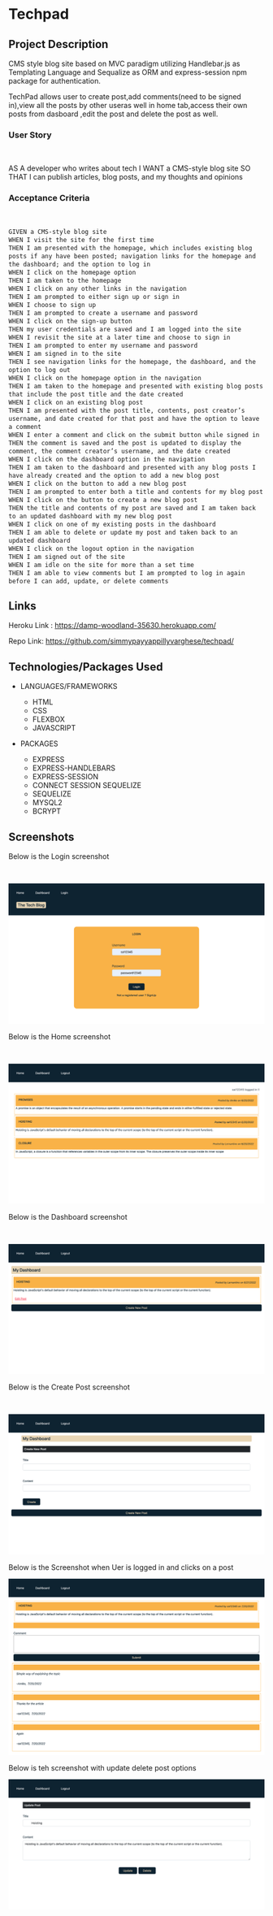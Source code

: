 # Techpad


## Project Description

CMS style blog site based on MVC paradigm utilizing Handlebar.js as Templating Language and Sequalize as ORM and  express-session npm package for authentication.

TechPad allows user to create post,add comments(need to be signed in),view all the posts by other useras well in home tab,access their own posts from dasboard ,edit the post and delete the post as well.

### User Story
<br>

AS A developer who writes about tech I WANT a CMS-style blog site
SO THAT I can publish articles, blog posts, and my thoughts and opinions


### Acceptance Criteria
<br>



```
GIVEN a CMS-style blog site
WHEN I visit the site for the first time
THEN I am presented with the homepage, which includes existing blog posts if any have been posted; navigation links for the homepage and the dashboard; and the option to log in
WHEN I click on the homepage option
THEN I am taken to the homepage
WHEN I click on any other links in the navigation
THEN I am prompted to either sign up or sign in
WHEN I choose to sign up
THEN I am prompted to create a username and password
WHEN I click on the sign-up button
THEN my user credentials are saved and I am logged into the site
WHEN I revisit the site at a later time and choose to sign in
THEN I am prompted to enter my username and password
WHEN I am signed in to the site
THEN I see navigation links for the homepage, the dashboard, and the option to log out
WHEN I click on the homepage option in the navigation
THEN I am taken to the homepage and presented with existing blog posts that include the post title and the date created
WHEN I click on an existing blog post
THEN I am presented with the post title, contents, post creator’s username, and date created for that post and have the option to leave a comment
WHEN I enter a comment and click on the submit button while signed in
THEN the comment is saved and the post is updated to display the comment, the comment creator’s username, and the date created
WHEN I click on the dashboard option in the navigation
THEN I am taken to the dashboard and presented with any blog posts I have already created and the option to add a new blog post
WHEN I click on the button to add a new blog post
THEN I am prompted to enter both a title and contents for my blog post
WHEN I click on the button to create a new blog post
THEN the title and contents of my post are saved and I am taken back to an updated dashboard with my new blog post
WHEN I click on one of my existing posts in the dashboard
THEN I am able to delete or update my post and taken back to an updated dashboard
WHEN I click on the logout option in the navigation
THEN I am signed out of the site
WHEN I am idle on the site for more than a set time
THEN I am able to view comments but I am prompted to log in again before I can add, update, or delete comments
```

## Links

Heroku Link : https://damp-woodland-35630.herokuapp.com/ 

Repo Link: https://github.com/simmypayyappillyvarghese/techpad/

## Technologies/Packages Used

* LANGUAGES/FRAMEWORKS

    * HTML
    * CSS
    * FLEXBOX
    * JAVASCRIPT

* PACKAGES

    * EXPRESS
    * EXPRESS-HANDLEBARS
    * EXPRESS-SESSION
    * CONNECT SESSION SEQUELIZE
    * SEQUELIZE
    * MYSQL2
    * BCRYPT


## Screenshots

Below is the Login screenshot

<br>

![Login Screenshot](./public/images/login_screenshot.png)

Below is the Home screenshot

<br>

![Home Screenshot](./public/images/home_screenshot.png)

Below is the Dashboard screenshot

<br>

![Dashboard Screenshot](./public/images/edit_post-screenshot.png)

Below is the Create Post screenshot

<br>

![Create Post Screenshot](./public/images/create_post_screenshot.png)


Below is the Screenshot when Uer is logged in and clicks on a post

![ Post Screenshot](./public/images/post_screenshot.png)

Below is teh screenshot with update delete post options


![Edit Delete Post](./public/images/update-delete-post-screenshot.png)